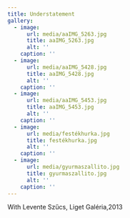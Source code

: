 ```yaml
---
title: Understatement
gallery:
  - image:
      url: media/aaIMG_5263.jpg
      title: aaIMG_5263.jpg
      alt: ''
    caption: ''
  - image:
      url: media/aaIMG_5428.jpg
      title: aaIMG_5428.jpg
      alt: ''
    caption: ''
  - image:
      url: media/aaIMG_5453.jpg
      title: aaIMG_5453.jpg
      alt: ''
    caption: ''
  - image:
      url: media/festékhurka.jpg
      title: festékhurka.jpg
      alt: ''
    caption: ''
  - image:
      url: media/gyurmaszallito.jpg
      title: gyurmaszallito.jpg
      alt: ''
    caption: ''
---
```


With Levente Szűcs, Liget Galéria,2013
